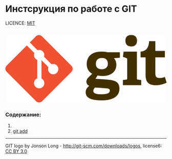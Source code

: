 # Инстсрукция по работе с GIT

LICENCE: [MIT](./licence.md)

![git-logo](./assets/1280px-Git-logo.svg.png)
---

### Содержание:
1. 
2. [ git add](add.md)


---

GIT logo by Jonson Long - http://git-scm.com/downloads/logos,
license6: [CC BY 3.0](https://creativecommons.org/licenses/by/3.0/) 